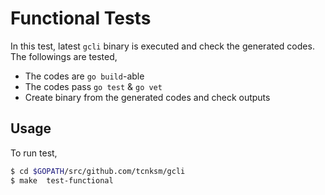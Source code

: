 # Functional Tests

In this test, latest `gcli` binary is executed and check the generated codes. The followings are tested,

- The codes are `go build`-able
- The codes pass `go test` & `go vet`
- Create binary from the generated codes and check outputs

## Usage

To run test, 

```bash
$ cd $GOPATH/src/github.com/tcnksm/gcli
$ make  test-functional
```
